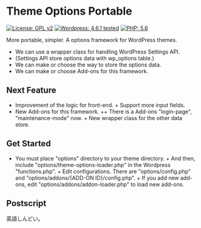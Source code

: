 # Theme Options Portable
[![License: GPL v2](https://img.shields.io/badge/License-GPL%20v2-blue.svg?style=flat-square)](https://github.com/sanpei1978/theme-options-portable/blob/master/LICENSE)
[![Wordpress: 4.6.1 tested](https://img.shields.io/badge/wordpress-4.6.1%20tested-brightgreen.svg?style=flat-square)](#)
[![PHP: 5.6](https://img.shields.io/badge/PHP-5.6-blue.svg?style=flat-square)](#)

More portable, simpler. A options framework for WordPress themes.
+ We can use a wrapper class for handling WordPress Settings API.
+ (Settings API store options data with wp_options table.)
+ We can make or choose the way to store the options data.
+ We can make or choose Add-ons for this framework.

## Next Feature
+ Improvement of the logic for front-end.
+ Support more input fields.
+ New Add-ons for this framework.
 ++ There is a Add-ons "login-page", "maintenance-mode" now.
+ New wrapper class for the other data store.

## Get Started
+ You must place "options" directory to your theme directory.
+ And then, include "options/theme-options-loader.php" in the Wordpress "functions.php".
+ Edit configurations. There are "options/config.php" and "options/addons/{ADD-ON ID}/config.php".
+ If you add new add-ons, edit "options/addons/addon-loader.php" to load new add-ons.

## Postscript

 英語しんどい。
